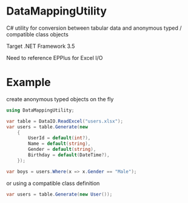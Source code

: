 # DataMappingUtility
C# utility for conversion between tabular data and anonymous typed / compatible class objects

Target .NET Framework 3.5

Need to reference EPPlus for Excel I/O

# Example

create anonymous typed objects on the fly

```c#
using DataMappingUtility;

var table = DataIO.ReadExcel("users.xlsx");
var users = table.Generate(new
    {
        UserId = default(int?),
        Name = default(string),
        Gender = default(string),
        Birthday = default(DateTime?),
    });

var boys = users.Where(x => x.Gender == "Male");
```

or using a compatible class definition

```c#
var users = table.Generate(new User());
```
